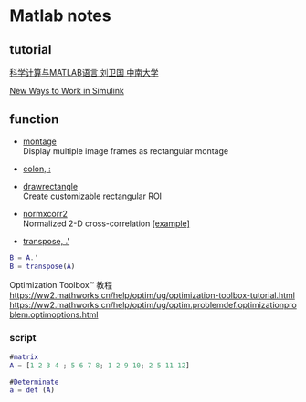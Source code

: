 # Matlab notes


## tutorial
[科学计算与MATLAB语言 刘卫国 中南大学](https://www.youtube.com/playlist?list=PLBPbUxsZM4SYMRRX-lLE9P9i946XW7_AL)

[New Ways to Work in Simulink](https://www.youtube.com/playlist?list=PLn8PRpmsu08rVD5-hGVKTKTtUPHpGy3Te)



## function
- [montage](https://www.mathworks.com/help/images/ref/montage.html?searchHighlight=montage&s_tid=srchtitle)  
  Display multiple image frames as rectangular montage

- [colon, :](https://www.mathworks.com/help/matlab/ref/colon.html?searchHighlight=%28%3A%29&s_tid=srchtitle)

- [drawrectangle](https://www.mathworks.com/help/images/ref/drawrectangle.html?s_tid=srchtitle)  
  Create customizable rectangular ROI

- [normxcorr2](https://www.mathworks.com/help/images/ref/normxcorr2.html)  
  Normalized 2-D cross-correlation 
  [[example]](https://www.mathworks.com/help/images/registering-an-image-using-normalized-cross-correlation.html)

- [transpose, .'](https://www.mathworks.com/help/matlab/ref/transpose.html?searchHighlight=transpose&s_tid=srchtitle)
```matlab
B = A.'  
B = transpose(A)
```


Optimization Toolbox™ 教程  
https://ww2.mathworks.cn/help/optim/ug/optimization-toolbox-tutorial.html  
https://ww2.mathworks.cn/help/optim/ug/optim.problemdef.optimizationproblem.optimoptions.html  






### script
```matlab
#matrix 
A = [1 2 3 4 ; 5 6 7 8; 1 2 9 10; 2 5 11 12]

#Determinate
a = det (A)





```
